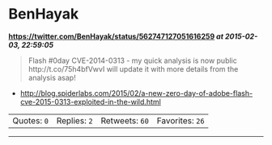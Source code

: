 # BenHayak
**https://twitter.com/BenHayak/status/562747127051616259 _at 2015-02-03, 22:59:05_**
<blockquote>
Flash #0day CVE-2014-0313 - my quick analysis is now public http://t.co/75h4bfVwvI will update it with more details from the analysis asap!
</blockquote>

* http://blog.spiderlabs.com/2015/02/a-new-zero-day-of-adobe-flash-cve-2015-0313-exploited-in-the-wild.html

<table><tr>
<td>Quotes: <code>0</code></td>
<td>Replies: <code>2</code></td>
<td>Retweets: <code>60</code></td>
<td>Favorites: <code>26</code></td>
</tr></table>

---

